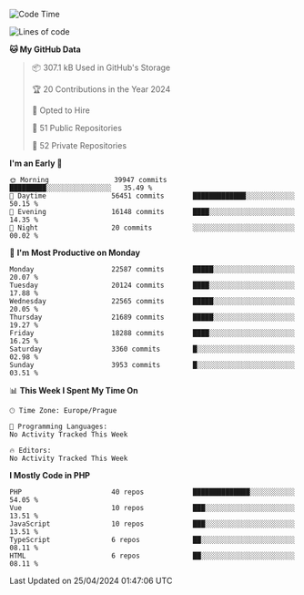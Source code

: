 <!--START_SECTION:waka-->
![Code Time](http://img.shields.io/badge/Code%20Time-1%2C583%20hrs%2058%20mins-blue)

![Lines of code](https://img.shields.io/badge/From%20Hello%20World%20I%27ve%20Written-35.3%20million%20lines%20of%20code-blue)

**🐱 My GitHub Data** 

> 📦 307.1 kB Used in GitHub's Storage 
 > 
> 🏆 20 Contributions in the Year 2024
 > 
> 💼 Opted to Hire
 > 
> 📜 51 Public Repositories 
 > 
> 🔑 52 Private Repositories 
 > 
**I'm an Early 🐤** 

```text
🌞 Morning                39947 commits       █████████░░░░░░░░░░░░░░░░   35.49 % 
🌆 Daytime                56451 commits       █████████████░░░░░░░░░░░░   50.15 % 
🌃 Evening                16148 commits       ████░░░░░░░░░░░░░░░░░░░░░   14.35 % 
🌙 Night                  20 commits          ░░░░░░░░░░░░░░░░░░░░░░░░░   00.02 % 
```
📅 **I'm Most Productive on Monday** 

```text
Monday                   22587 commits       █████░░░░░░░░░░░░░░░░░░░░   20.07 % 
Tuesday                  20124 commits       ████░░░░░░░░░░░░░░░░░░░░░   17.88 % 
Wednesday                22565 commits       █████░░░░░░░░░░░░░░░░░░░░   20.05 % 
Thursday                 21689 commits       █████░░░░░░░░░░░░░░░░░░░░   19.27 % 
Friday                   18288 commits       ████░░░░░░░░░░░░░░░░░░░░░   16.25 % 
Saturday                 3360 commits        █░░░░░░░░░░░░░░░░░░░░░░░░   02.98 % 
Sunday                   3953 commits        █░░░░░░░░░░░░░░░░░░░░░░░░   03.51 % 
```


📊 **This Week I Spent My Time On** 

```text
🕑︎ Time Zone: Europe/Prague

💬 Programming Languages: 
No Activity Tracked This Week

🔥 Editors: 
No Activity Tracked This Week
```

**I Mostly Code in PHP** 

```text
PHP                      40 repos            ██████████████░░░░░░░░░░░   54.05 % 
Vue                      10 repos            ███░░░░░░░░░░░░░░░░░░░░░░   13.51 % 
JavaScript               10 repos            ███░░░░░░░░░░░░░░░░░░░░░░   13.51 % 
TypeScript               6 repos             ██░░░░░░░░░░░░░░░░░░░░░░░   08.11 % 
HTML                     6 repos             ██░░░░░░░░░░░░░░░░░░░░░░░   08.11 % 
```




 Last Updated on 25/04/2024 01:47:06 UTC
<!--END_SECTION:waka-->
<!--
**AlexKratky/AlexKratky** is a ✨ _special_ ✨ repository because its `README.md` (this file) appears on your GitHub profile.

Here are some ideas to get you started:

- 🔭 I’m currently working on ...
- 🌱 I’m currently learning ...
- 👯 I’m looking to collaborate on ...
- 🤔 I’m looking for help with ...
- 💬 Ask me about ...
- 📫 How to reach me: ...
- 😄 Pronouns: ...
- ⚡ Fun fact: ...
-->
